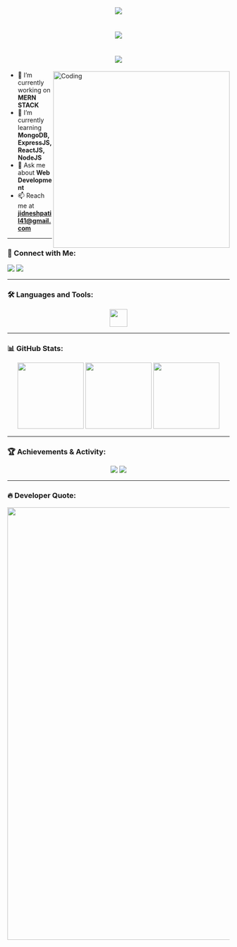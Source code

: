 <div align="center">
  <img height="auto" src="https://repository-images.githubusercontent.com/588181932/e36ec678-7984-4cdd-8e4c-a3932772ff8e"/>
</div>

###

<h1 align="center">
    <img src="https://readme-typing-svg.herokuapp.com/?font=Righteous&size=35&center=true&vCenter=true&width=500&height=70&color=F4FF35&duration=4000&lines=Hi+There!+👋;+I'm+Jidnesh+Patil+;Passionate+Software+Developer!+;FULL+Stack+Developer!+;🚀" />
</h1>
<h1 align="center">
<img align="center" src="https://readme-typing-svg.herokuapp.com?font=Jersey+10+Charted&size=49&duration=5&pause=10000&color=CA22F7FF&background=EEF9FF00&random=false&width=650&height=70&lines=A+Passionate+Developer+From+India!+💻"/>
</h1>

<img align="right" alt="Coding" width="400" height="auto" src="https://user-images.githubusercontent.com/74038190/225813708-98b745f2-7d22-48cf-9150-083f1b00d6c9.gif"/>

- 🔭 I’m currently working on **MERN STACK**
- 🌱 I’m currently learning **MongoDB, ExpressJS, ReactJS, NodeJS**
- 💬 Ask me about **Web Development**
- 📫 Reach me at **jidneshpatil41@gmail.com**

---

### 📲 Connect with Me:
<p align="left">
<a href="https://www.linkedin.com/in/jidnesh-patil-229a822bb/" target="blank"><img src="https://img.shields.io/badge/LinkedIn-0077B5?style=for-the-badge&logo=linkedin&logoColor=white"/></a>
<a href="https://github.com/jidnesh007" target="blank"><img src="https://img.shields.io/badge/GitHub-181717?style=for-the-badge&logo=github&logoColor=white"/></a>
</p>

---

### 🛠️ Languages and Tools:
<div align="center">
  <img src="https://skillicons.dev/icons?i=js,mongodb,react,express,nodejs,mysql,php,tailwind,materialui,bootstrap,css,github,java,py" height="40" />
</div>

---

### 📊 GitHub Stats:
<div align="center">
  <img src="https://github-readme-stats.vercel.app/api?username=jidnesh007&show_icons=true&theme=radical" height="150" />
  <img src="https://github-readme-stats.vercel.app/api/top-langs?username=jidnesh007&layout=compact&theme=radical" height="150" />
  <img src="https://streak-stats.demolab.com?user=jidnesh007&theme=radical" height="150" />
</div>

---

### 🏆 Achievements & Activity:
<div align="center">
  <img src="https://github-profile-trophy.vercel.app/?username=jidnesh007&theme=algolia&column=-1&no-frame=true" />
  <img src="https://github-readme-activity-graph.vercel.app/graph?username=jidnesh007&theme=react-dark&area=true" />
</div>

---

### 🔥 Developer Quote:
<div align="center">
  <img src="https://github-readme-quotes.herokuapp.com/quote?theme=dark&animation=grow&layout=default" height="auto" width="980"/>
</div>
